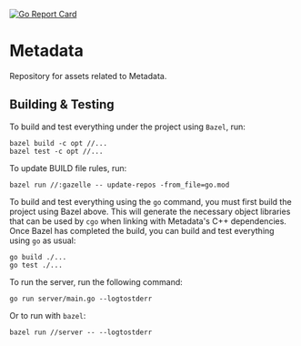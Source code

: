 [![Go Report Card](https://goreportcard.com/badge/github.com/kubeflow/metadata)](https://goreportcard.com/report/github.com/kubeflow/metadata)

# Metadata
Repository for assets related to Metadata.

## Building & Testing
To build and test everything under the project using `Bazel`, run:
```
bazel build -c opt //...
bazel test -c opt //...
```

To update BUILD file rules, run:
```
bazel run //:gazelle -- update-repos -from_file=go.mod
```

To build and test everything using the `go` command, you must first build the
project using Bazel above. This will generate the necessary object libraries
that can be used by `cgo` when linking with Metadata's C++ dependencies. Once
Bazel has completed the build, you can build and test everything using `go`
as usual:
```
go build ./...
go test ./...
```

To run the server, run the following command:
```
go run server/main.go --logtostderr
```

Or to run with `bazel`:
```
bazel run //server -- --logtostderr
```
